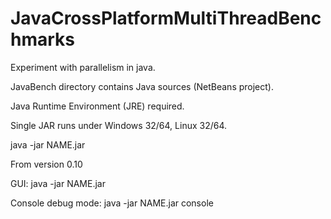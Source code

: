 # JavaCrossPlatformMultiThreadBenchmarks
Experiment with parallelism in java.

JavaBench directory contains Java sources (NetBeans project).

Java Runtime Environment (JRE) required.

Single JAR runs under Windows 32/64, Linux 32/64.

java -jar NAME.jar

From version 0.10

GUI:
java -jar NAME.jar

Console debug mode:
java -jar NAME.jar console
